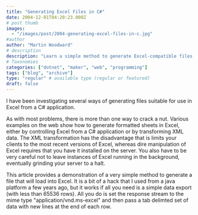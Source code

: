 ```yaml
---
title: "Generating Excel Files in C#"
date: 2004-12-01T04:20:23.000Z
# post thumb
images:
  - "/images/post/2004-generating-excel-files-in-c.jpg"
#author
author: "Martin Woodward"
# description
description: "Learn a simple method to generate Excel-compatible files in C# using tab-delimited data without requiring Excel installation."
# Taxonomies
categories: ["dotnet", "maker", "web", "programming"]
tags: ["blog", "archive"]
type: "regular" # available type (regular or featured)
draft: false
---
```

I have been investigating several ways of generating files suitable for use in Excel from a C# application.   

As with most problems, there is more than one way to crack a nut.  Various examples on the web show how to generate formatted sheets in Excel, either by controlling Excel from a C# application or by transforming  XML data.  The XML transformation has the disadvantage that is limits your clients to the most recent versions of Excel, whereas dire manipulation of Excel requires that you have it installed on the server.  You also have to be very careful not to leave instances of Excel running in the background, eventually grinding your server to a halt.

This article provides a demonstration of a very simple method to generate a file that will load into Excel.  It is a bit of a hack that I used from a java platform a few years ago, but it works if all you need is a simple data export (with less than 65536 rows).  All you do is set the response stream to the mime type "application/vnd.ms-excel" and then pass a tab delimted set of data with new lines at the end of each row.